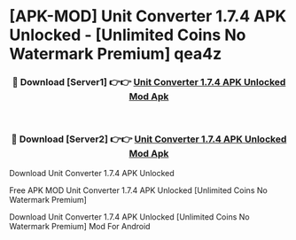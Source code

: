 # [APK-MOD] Unit Converter 1.7.4 APK Unlocked - [Unlimited Coins No Watermark Premium] qea4z



<div align="center">
<h3>🔴 Download [Server1] 👉👉 <a href="https://momento.my/?title=Unit_Converter_1.7.4_APK_Unlocked">Unit Converter 1.7.4 APK Unlocked Mod Apk</a></h3><br>

<h3>🔴 Download [Server2] 👉👉 <a href="https://momento.my/?title=Unit_Converter_1.7.4_APK_Unlocked">Unit Converter 1.7.4 APK Unlocked Mod Apk</a></h3>
</div>



Download Unit Converter 1.7.4 APK Unlocked 

Free APK MOD Unit Converter 1.7.4 APK Unlocked [Unlimited Coins No Watermark Premium]

Download Unit Converter 1.7.4 APK Unlocked [Unlimited Coins No Watermark Premium] Mod For Android
